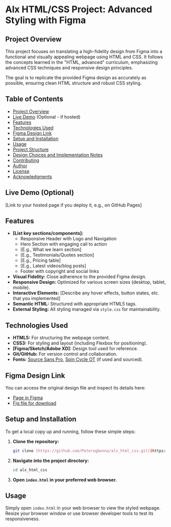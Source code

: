 # Alx HTML/CSS Project: Advanced Styling with Figma

## Project Overview

This project focuses on translating a high-fidelity design from Figma into a functional and visually appealing webpage using HTML and CSS. It follows the concepts learned in the "HTML, advanced" curriculum, emphasizing advanced CSS techniques and responsive design principles.

The goal is to replicate the provided Figma design as accurately as possible, ensuring clean HTML structure and robust CSS styling.

## Table of Contents

-   [Project Overview](#project-overview)
-   [Live Demo](#live-demo) (Optional - if hosted)
-   [Features](#features)
-   [Technologies Used](#technologies-used)
-   [Figma Design Link](#figma-design-link)
-   [Setup and Installation](#setup-and-installation)
-   [Usage](#usage)
-   [Project Structure](#project-structure)
-   [Design Choices and Implementation Notes](#design-choices-and-implementation-notes)
-   [Contributing](#contributing)
-   [Author](#author)
-   [License](#license)
-   [Acknowledgments](#acknowledgments)

## Live Demo (Optional)

[Link to your hosted page if you deploy it, e.g., on GitHub Pages]

## Features

* **[List key sections/components]:**
    * Responsive Header with Logo and Navigation
    * Hero Section with engaging call to action
    * [E.g., What we learn section]
    * [E.g., Testimonials/Quotes section]
    * [E.g., Pricing table]
    * [E.g., Latest videos/blog posts]
    * Footer with copyright and social links
* **Visual Fidelity:** Close adherence to the provided Figma design.
* **Responsive Design:** Optimized for various screen sizes (desktop, tablet, mobile).
* **Interactive Elements:** [Describe any hover effects, button states, etc. that you implemented]
* **Semantic HTML:** Structured with appropriate HTML5 tags.
* **External Styling:** All styling managed via `style.css` for maintainability.

## Technologies Used

* **HTML5:** For structuring the webpage content.
* **CSS3:** For styling and layout (including Flexbox for positioning).
* **[Figma/Sketch/Adobe XD]:** Design tool used for reference.
* **Git/GitHub:** For version control and collaboration.
* **Fonts:** [Source Sans Pro](https://fonts.google.com/specimen/Source+Sans+Pro), [Spin Cycle OT](https://www.fontspring.com/fonts/jovian/spin-cycle-ot) (if used and sourced).

## Figma Design Link

You can access the original design file and inspect its details here:
* [Page in Figma](https://www.figma.com/file/G8Wc12C1y90JtB99yM0WvH/Page-in-Figma?node-id=0%3A1)
* [Fig file for download](link_to_fig_file_if_available)

## Setup and Installation

To get a local copy up and running, follow these simple steps:

1.  **Clone the repository:**
    ```bash
    git clone [https://github.com/Peterogbonna/alx_html_css.git](https://github.com/Peterogbonna/alx_html_css.git)
    ```
2.  **Navigate into the project directory:**
    ```bash
    cd alx_html_css
    ```
3.  **Open `index.html` in your preferred web browser.**

## Usage

Simply open `index.html` in your web browser to view the styled webpage. Resize your browser window or use browser developer tools to test its responsiveness.
